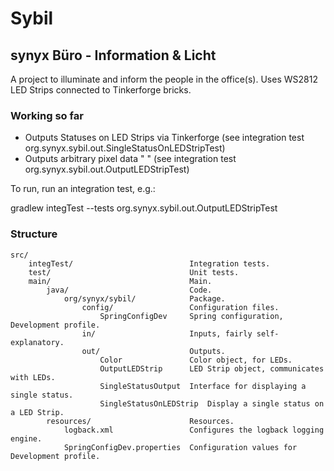Sybil
=====

synyx Büro - Information & Licht
--------------------------------

A project to illuminate and inform the people in the office(s).
Uses WS2812 LED Strips connected to Tinkerforge bricks.

### Working so far ###

* Outputs Statuses on LED Strips via Tinkerforge (see integration test org.synyx.sybil.out.SingleStatusOnLEDStripTest)
* Outputs arbitrary pixel data " " (see integration test org.synyx.sybil.out.OutputLEDStripTest)

To run, run an integration test, e.g.:

gradlew integTest --tests org.synyx.sybil.out.OutputLEDStripTest

### Structure ###
    src/
        integTest/                          Integration tests.
        test/                               Unit tests.
        main/                               Main.
            java/                           Code.
                org/synyx/sybil/            Package.
                    config/                 Configuration files.
                        SpringConfigDev     Spring configuration, Development profile.
                    in/                     Inputs, fairly self-explanatory.
                    out/                    Outputs.
                        Color               Color object, for LEDs.
                        OutputLEDStrip      LED Strip object, communicates with LEDs.
                        SingleStatusOutput  Interface for displaying a single status.
                        SingleStatusOnLEDStrip  Display a single status on a LED Strip.
            resources/                      Resources.
                logback.xml                 Configures the logback logging engine.
                SpringConfigDev.properties  Configuration values for Development profile.
